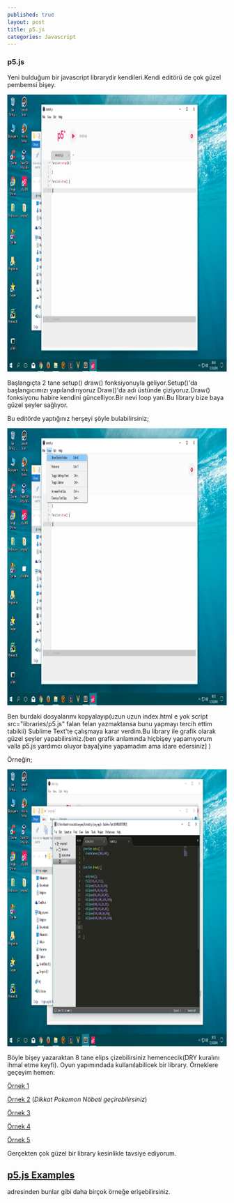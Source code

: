 ```yaml
---
published: true
layout: post
title: p5.js
categories: Javascript
---
```

### p5.js 

Yeni bulduğum bir javascript librarydir kendileri.Kendi editörü de çok güzel pembemsi bişey.

<img src="/images/p5js/p5jseditor.png" width="807" height="636" />

Başlangıçta 2 tane setup() draw() fonksiyonuyla geliyor.Setup()'da başlangıcımızı yapılandırıyoruz Draw()'da adı üstünde çiziyoruz.Draw() fonksiyonu habire kendini güncelliyor.Bir nevi loop yani.Bu library bize baya güzel şeyler sağlıyor.

Bu editörde yaptığınız herşeyi şöyle bulabilirsiniz;

<img src="/images/p5js/p5jsnerde.png" width="807" height="636" />

Ben burdaki dosyalarımı kopyalayıp(uzun uzun index.html e yok script src="libraries/p5.js" falan felan yazmaktansa bunu yapmayı tercih ettim tabikii) Sublime Text'te çalışmaya karar verdim.Bu library ile grafik olarak güzel şeyler yapabilirsiniz.(ben grafik anlamında hiçbişey yapamıyorum valla p5.js yardımcı oluyor baya[yine yapamadım ama idare edersiniz] )

Örneğin;

<img src="/images/p5js/p5bsl.png" width="807" height="636" />

Böyle bişey yazaraktan 8 tane elips çizebilirsiniz hemencecik(DRY kuralını ihmal etme keyfi). Oyun yapımındada kullanılabilicek bir library. Örneklere geçeyim hemen:

[Örnek 1](/p5js/ornek1/rengarenk.html)


[Örnek 2](/p5js/ornek2/rengarenk.html)    (_Dikkat Pokemon Nöbeti geçirebilirsiniz_)


[Örnek 3](/p5js/ornek3/rengarenk.html)


[Örnek 4](/p5js/ornek4/rengarenk.html)


[Örnek 5](/p5js/ornek5/rengarenk.html)


Gerçekten çok güzel bir library kesinlikle tavsiye ediyorum.

## [p5.js Examples](https://p5js.org/examples/) 
adresinden bunlar gibi daha birçok örneğe erişebilirsiniz.
